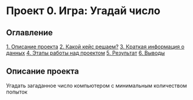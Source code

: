# Проект 0. Игра: Угадай число

## Оглавление
[1. Описание проекта]()
[2. Какой кейс решаем?]()
[3. Краткая информация о данных]()
[4. Этапы работы над проектом]()
[5. Результат]()
[6. Выводы]()

## Описание проекта
Угадать загаданное число компьютером с минимальным количеством попыток

